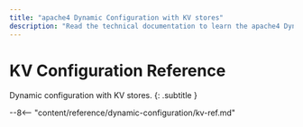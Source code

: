 ```yaml
---
title: "apache4 Dynamic Configuration with KV stores"
description: "Read the technical documentation to learn the apache4 Dynamic Configuration with KV stores."
---
```


# KV Configuration Reference

Dynamic configuration with KV stores.
{: .subtitle }

--8<-- "content/reference/dynamic-configuration/kv-ref.md"
